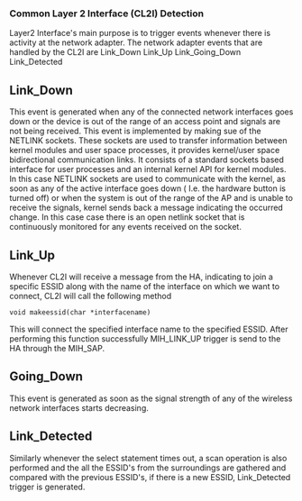 ### Common Layer 2 Interface (CL2I) Detection ###

Layer2 Interface's main purpose is to trigger events whenever there is activity at the network adapter. The network adapter events that are handled by the CL2I are
Link_Down
Link_Up
Link_Going_Down
Link_Detected


## Link_Down ##

This event is generated when any of the connected network interfaces goes down or the device is out of the range of an access point and signals are not being received.
This event is implemented by making sue of the NETLINK sockets. These sockets are used to transfer information between kernel modules and user space processes, it provides kernel/user space bidirectional communication links. It consists of a standard sockets based interface for user processes and an internal kernel API for kernel modules. 
In this case NETLINK sockets are used to communicate with the kernel, as soon as any of the active interface goes down ( I.e. the hardware button is turned off) or when the system is out of the range of the AP and is unable to receive the signals, kernel sends back a message indicating the occurred change.
In this case case there is an open netlink socket that is continuously monitored for any events received on the socket. 


## Link_Up ##
Whenever CL2I will receive a message from the HA, indicating to join a specific ESSID along with the name of the interface on which we want to connect, CL2I will call the following method 

```
void makeessid(char *interfacename)
```

This will connect the specified interface name to the specified ESSID. After performing this function successfully MIH_LINK_UP trigger is send to the HA through the MIH_SAP.

## Going_Down ##
This event is generated as soon as the signal strength of any of the wireless network interfaces starts decreasing. 


## Link_Detected ##
Similarly whenever the select statement  times out, a scan operation is also performed and the all the ESSID's from the surroundings are gathered and compared with the previous ESSID's, if there is a new ESSID, Link_Detected trigger is generated.
